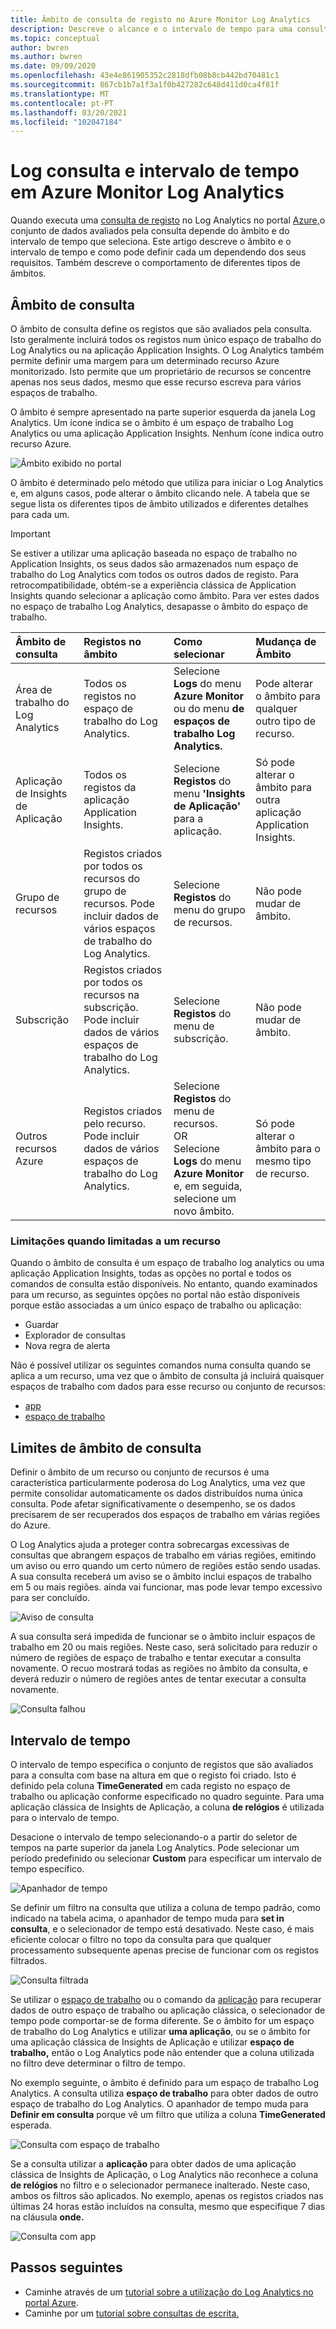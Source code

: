 ```yaml
---
title: Âmbito de consulta de registo no Azure Monitor Log Analytics
description: Descreve o alcance e o intervalo de tempo para uma consulta de registo no Azure Monitor Log Analytics.
ms.topic: conceptual
author: bwren
ms.author: bwren
ms.date: 09/09/2020
ms.openlocfilehash: 43e4e861905352c2818dfb08b8cb442bd70481c1
ms.sourcegitcommit: 867cb1b7a1f3a1f0b427282c648d411d0ca4f81f
ms.translationtype: MT
ms.contentlocale: pt-PT
ms.lasthandoff: 03/20/2021
ms.locfileid: "102047184"
---
```

# <a name="log-query-scope-and-time-range-in-azure-monitor-log-analytics"></a>Log consulta e intervalo de tempo em Azure Monitor Log Analytics
Quando executa uma [consulta de registo](../logs/log-query-overview.md) no Log Analytics no portal [Azure,](../logs/log-analytics-tutorial.md)o conjunto de dados avaliados pela consulta depende do âmbito e do intervalo de tempo que seleciona. Este artigo descreve o âmbito e o intervalo de tempo e como pode definir cada um dependendo dos seus requisitos. Também descreve o comportamento de diferentes tipos de âmbitos.


## <a name="query-scope"></a>Âmbito de consulta
O âmbito de consulta define os registos que são avaliados pela consulta. Isto geralmente incluirá todos os registos num único espaço de trabalho do Log Analytics ou na aplicação Application Insights. O Log Analytics também permite definir uma margem para um determinado recurso Azure monitorizado. Isto permite que um proprietário de recursos se concentre apenas nos seus dados, mesmo que esse recurso escreva para vários espaços de trabalho.

O âmbito é sempre apresentado na parte superior esquerda da janela Log Analytics. Um ícone indica se o âmbito é um espaço de trabalho Log Analytics ou uma aplicação Application Insights. Nenhum ícone indica outro recurso Azure.

![Âmbito exibido no portal](media/scope/scope.png)

O âmbito é determinado pelo método que utiliza para iniciar o Log Analytics e, em alguns casos, pode alterar o âmbito clicando nele. A tabela que se segue lista os diferentes tipos de âmbito utilizados e diferentes detalhes para cada um.

> [!IMPORTANT]
> Se estiver a utilizar uma aplicação baseada no espaço de trabalho no Application Insights, os seus dados são armazenados num espaço de trabalho do Log Analytics com todos os outros dados de registo. Para retrocompatibilidade, obtém-se a experiência clássica de Application Insights quando selecionar a aplicação como âmbito. Para ver estes dados no espaço de trabalho Log Analytics, desapasse o âmbito do espaço de trabalho.

| Âmbito de consulta | Registos no âmbito | Como selecionar | Mudança de Âmbito |
|:---|:---|:---|:---|
| Área de trabalho do Log Analytics | Todos os registos no espaço de trabalho do Log Analytics. | Selecione **Logs** do menu **Azure Monitor** ou do menu **de espaços de trabalho Log Analytics.**  | Pode alterar o âmbito para qualquer outro tipo de recurso. |
| Aplicação de Insights de Aplicação | Todos os registos da aplicação Application Insights. | Selecione **Registos** do menu **'Insights de Aplicação'** para a aplicação. | Só pode alterar o âmbito para outra aplicação Application Insights. |
| Grupo de recursos | Registos criados por todos os recursos do grupo de recursos. Pode incluir dados de vários espaços de trabalho do Log Analytics. | Selecione **Registos** do menu do grupo de recursos. | Não pode mudar de âmbito.|
| Subscrição | Registos criados por todos os recursos na subscrição. Pode incluir dados de vários espaços de trabalho do Log Analytics. | Selecione **Registos** do menu de subscrição.   | Não pode mudar de âmbito. |
| Outros recursos Azure | Registos criados pelo recurso. Pode incluir dados de vários espaços de trabalho do Log Analytics.  | Selecione **Registos** do menu de recursos.<br>OR<br>Selecione **Logs** do menu **Azure Monitor** e, em seguida, selecione um novo âmbito. | Só pode alterar o âmbito para o mesmo tipo de recurso. |

### <a name="limitations-when-scoped-to-a-resource"></a>Limitações quando limitadas a um recurso

Quando o âmbito de consulta é um espaço de trabalho log analytics ou uma aplicação Application Insights, todas as opções no portal e todos os comandos de consulta estão disponíveis. No entanto, quando examinados para um recurso, as seguintes opções no portal não estão disponíveis porque estão associadas a um único espaço de trabalho ou aplicação:

- Guardar
- Explorador de consultas
- Nova regra de alerta

Não é possível utilizar os seguintes comandos numa consulta quando se aplica a um recurso, uma vez que o âmbito de consulta já incluirá quaisquer espaços de trabalho com dados para esse recurso ou conjunto de recursos:

- [app](../logs/app-expression.md)
- [espaço de trabalho](../logs/workspace-expression.md)
 

## <a name="query-scope-limits"></a>Limites de âmbito de consulta
Definir o âmbito de um recurso ou conjunto de recursos é uma característica particularmente poderosa do Log Analytics, uma vez que permite consolidar automaticamente os dados distribuídos numa única consulta. Pode afetar significativamente o desempenho, se os dados precisarem de ser recuperados dos espaços de trabalho em várias regiões do Azure.

O Log Analytics ajuda a proteger contra sobrecargas excessivas de consultas que abrangem espaços de trabalho em várias regiões, emitindo um aviso ou erro quando um certo número de regiões estão sendo usadas. A sua consulta receberá um aviso se o âmbito inclui espaços de trabalho em 5 ou mais regiões. ainda vai funcionar, mas pode levar tempo excessivo para ser concluído.

![Aviso de consulta](media/scope/query-warning.png)

A sua consulta será impedida de funcionar se o âmbito incluir espaços de trabalho em 20 ou mais regiões. Neste caso, será solicitado para reduzir o número de regiões de espaço de trabalho e tentar executar a consulta novamente. O recuo mostrará todas as regiões no âmbito da consulta, e deverá reduzir o número de regiões antes de tentar executar a consulta novamente.

![Consulta falhou](media/scope/query-failed.png)


## <a name="time-range"></a>Intervalo de tempo
O intervalo de tempo especifica o conjunto de registos que são avaliados para a consulta com base na altura em que o registo foi criado. Isto é definido pela coluna **TimeGenerated** em cada registo no espaço de trabalho ou aplicação conforme especificado no quadro seguinte. Para uma aplicação clássica de Insights de Aplicação, a coluna **de relógios** é utilizada para o intervalo de tempo.


Desacione o intervalo de tempo selecionando-o a partir do seletor de tempos na parte superior da janela Log Analytics.  Pode selecionar um período predefinido ou selecionar **Custom** para especificar um intervalo de tempo específico.

![Apanhador de tempo](media/scope/time-picker.png)

Se definir um filtro na consulta que utiliza a coluna de tempo padrão, como indicado na tabela acima, o apanhador de tempo muda para **set in consulta**, e o selecionador de tempo está desativado. Neste caso, é mais eficiente colocar o filtro no topo da consulta para que qualquer processamento subsequente apenas precise de funcionar com os registos filtrados.

![Consulta filtrada](media/scope/query-filtered.png)

Se utilizar o [espaço de trabalho](../logs/workspace-expression.md) ou o comando da [aplicação](../logs/app-expression.md) para recuperar dados de outro espaço de trabalho ou aplicação clássica, o selecionador de tempo pode comportar-se de forma diferente. Se o âmbito for um espaço de trabalho do Log Analytics e utilizar **uma aplicação**, ou se o âmbito for uma aplicação clássica de Insights de Aplicação e utilizar **espaço de trabalho,** então o Log Analytics pode não entender que a coluna utilizada no filtro deve determinar o filtro de tempo.

No exemplo seguinte, o âmbito é definido para um espaço de trabalho Log Analytics.  A consulta utiliza **espaço de trabalho** para obter dados de outro espaço de trabalho do Log Analytics. O apanhador de tempo muda para **Definir em consulta** porque vê um filtro que utiliza a coluna **TimeGenerated** esperada.

![Consulta com espaço de trabalho](media/scope/query-workspace.png)

Se a consulta utilizar a **aplicação** para obter dados de uma aplicação clássica de Insights de Aplicação, o Log Analytics não reconhece a coluna **de relógios** no filtro e o selecionador permanece inalterado. Neste caso, ambos os filtros são aplicados. No exemplo, apenas os registos criados nas últimas 24 horas estão incluídos na consulta, mesmo que especifique 7 dias na cláusula **onde.**

![Consulta com app](media/scope/query-app.png)

## <a name="next-steps"></a>Passos seguintes

- Caminhe através de um [tutorial sobre a utilização do Log Analytics no portal Azure](../logs/log-analytics-tutorial.md).
- Caminhe por um [tutorial sobre consultas de escrita.](../logs/get-started-queries.md)
